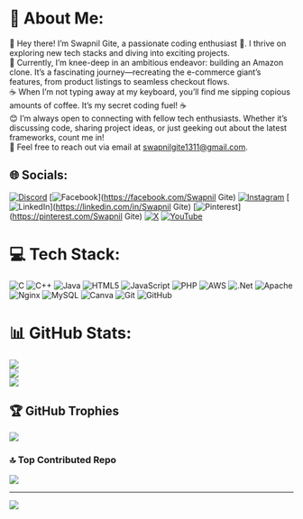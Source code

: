 # 💫 About Me:
👋 Hey there! I’m Swapnil Gite, a passionate coding enthusiast 🚀. I thrive on exploring new tech stacks and diving into exciting projects.<br>🛒 Currently, I’m knee-deep in an ambitious endeavor: building an Amazon clone. It’s a fascinating journey—recreating the e-commerce giant’s features, from product listings to seamless checkout flows.<br>☕ When I’m not typing away at my keyboard, you’ll find me sipping copious amounts of coffee. It’s my secret coding fuel! ☕<br>😊 I’m always open to connecting with fellow tech enthusiasts. Whether it’s discussing code, sharing project ideas, or just geeking out about the latest frameworks, count me in!<br>📧 Feel free to reach out via email at swapnilgite1311@gmail.com.


## 🌐 Socials:
[![Discord](https://img.shields.io/badge/Discord-%237289DA.svg?logo=discord&logoColor=white)](https://discord.gg/Swapnil_gite) [![Facebook](https://img.shields.io/badge/Facebook-%231877F2.svg?logo=Facebook&logoColor=white)](https://facebook.com/Swapnil Gite) [![Instagram](https://img.shields.io/badge/Instagram-%23E4405F.svg?logo=Instagram&logoColor=white)](https://instagram.com/swapnil._gite) [![LinkedIn](https://img.shields.io/badge/LinkedIn-%230077B5.svg?logo=linkedin&logoColor=white)](https://linkedin.com/in/Swapnil Gite) [![Pinterest](https://img.shields.io/badge/Pinterest-%23E60023.svg?logo=Pinterest&logoColor=white)](https://pinterest.com/Swapnil Gite) [![X](https://img.shields.io/badge/X-black.svg?logo=X&logoColor=white)](https://x.com/@Swapnil_Gite_13) [![YouTube](https://img.shields.io/badge/YouTube-%23FF0000.svg?logo=YouTube&logoColor=white)](https://youtube.com/@@swapnilgite2867) 

# 💻 Tech Stack:
![C](https://img.shields.io/badge/c-%2300599C.svg?style=for-the-badge&logo=c&logoColor=white) ![C++](https://img.shields.io/badge/c++-%2300599C.svg?style=for-the-badge&logo=c%2B%2B&logoColor=white) ![Java](https://img.shields.io/badge/java-%23ED8B00.svg?style=for-the-badge&logo=openjdk&logoColor=white) ![HTML5](https://img.shields.io/badge/html5-%23E34F26.svg?style=for-the-badge&logo=html5&logoColor=white) ![JavaScript](https://img.shields.io/badge/javascript-%23323330.svg?style=for-the-badge&logo=javascript&logoColor=%23F7DF1E) ![PHP](https://img.shields.io/badge/php-%23777BB4.svg?style=for-the-badge&logo=php&logoColor=white) ![AWS](https://img.shields.io/badge/AWS-%23FF9900.svg?style=for-the-badge&logo=amazon-aws&logoColor=white) ![.Net](https://img.shields.io/badge/.NET-5C2D91?style=for-the-badge&logo=.net&logoColor=white) ![Apache](https://img.shields.io/badge/apache-%23D42029.svg?style=for-the-badge&logo=apache&logoColor=white) ![Nginx](https://img.shields.io/badge/nginx-%23009639.svg?style=for-the-badge&logo=nginx&logoColor=white) ![MySQL](https://img.shields.io/badge/mysql-4479A1.svg?style=for-the-badge&logo=mysql&logoColor=white) ![Canva](https://img.shields.io/badge/Canva-%2300C4CC.svg?style=for-the-badge&logo=Canva&logoColor=white) ![Git](https://img.shields.io/badge/git-%23F05033.svg?style=for-the-badge&logo=git&logoColor=white) ![GitHub](https://img.shields.io/badge/github-%23121011.svg?style=for-the-badge&logo=github&logoColor=white)
# 📊 GitHub Stats:
![](https://github-readme-stats.vercel.app/api?username=SwapnilGite1311&theme=vision-friendly-dark&hide_border=false&include_all_commits=false&count_private=false)<br/>
![](https://github-readme-streak-stats.herokuapp.com/?user=SwapnilGite1311&theme=vision-friendly-dark&hide_border=false)<br/>
![](https://github-readme-stats.vercel.app/api/top-langs/?username=SwapnilGite1311&theme=vision-friendly-dark&hide_border=false&include_all_commits=false&count_private=false&layout=compact)

## 🏆 GitHub Trophies
![](https://github-profile-trophy.vercel.app/?username=SwapnilGite1311&theme=radical&no-frame=false&no-bg=true&margin-w=4)

### 🔝 Top Contributed Repo
![](https://github-contributor-stats.vercel.app/api?username=SwapnilGite1311&limit=5&theme=dark&combine_all_yearly_contributions=true)

---
[![](https://visitcount.itsvg.in/api?id=SwapnilGite1311&icon=0&color=8)](https://visitcount.itsvg.in)

<!-- Proudly created with GPRM ( https://gprm.itsvg.in ) -->
